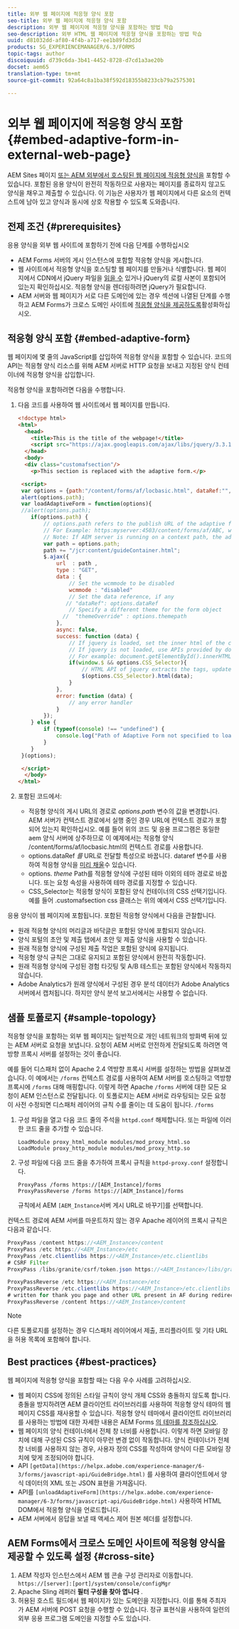 ```yaml
---
title: 외부 웹 페이지에 적응형 양식 포함
seo-title: 외부 웹 페이지에 적응형 양식 포함
description: 외부 웹 페이지에 적응형 양식을 포함하는 방법 학습
seo-description: 외부 HTML 웹 페이지에 적응형 양식을 포함하는 방법 학습
uuid: d81032dd-af80-4f4b-a717-ee1b89fd3d3d
products: SG_EXPERIENCEMANAGER/6.3/FORMS
topic-tags: author
discoiquuid: d739c6da-3b41-4452-8728-d7cd1a3ae20b
docset: aem65
translation-type: tm+mt
source-git-commit: 92a64c8a1ba38f592d18355b8233cb79a2575301

---
```



# 외부 웹 페이지에 적응형 양식 포함{#embed-adaptive-form-in-external-web-page}

AEM Sites 페이지 [또는 AEM 외부에서 호스팅된 웹 페이지에 적응형 양식을](/help/forms/using/embed-adaptive-form-aem-sites.md) 포함할 수 있습니다. 포함된 응용 양식이 완전히 작동하므로 사용자는 페이지를 종료하지 않고도 양식을 채우고 제출할 수 있습니다. 이 기능은 사용자가 웹 페이지에서 다른 요소의 컨텍스트에 남아 있고 양식과 동시에 상호 작용할 수 있도록 도와줍니다.

## 전제 조건 {#prerequisites}

응용 양식을 외부 웹 사이트에 포함하기 전에 다음 단계를 수행하십시오

* AEM Forms 서버의 게시 인스턴스에 포함할 적응형 양식을 게시합니다.
* 웹 사이트에서 적응형 양식을 호스팅할 웹 페이지를 만들거나 식별합니다. 웹 페이지에서 CDN에서 jQuery 파일을 [읽을 수](https://ajax.googleapis.com/ajax/libs/jquery/3.3.1/jquery.min.js) 있거나 jQuery의 로컬 사본이 포함되어 있는지 확인하십시오. 적응형 양식을 렌더링하려면 jQuery가 필요합니다.
* AEM 서버와 웹 페이지가 서로 다른 도메인에 있는 경우 섹션에 나열된 단계를 수행하고 AEM Forms가 크로스 도메인 사이트에 [적응형 양식을 제공하도록](#cross-site)활성화하십시오.

## 적응형 양식 포함 {#embed-adaptive-form}

웹 페이지에 몇 줄의 JavaScript를 삽입하여 적응형 양식을 포함할 수 있습니다. 코드의 API는 적응형 양식 리소스를 위해 AEM 서버로 HTTP 요청을 보내고 지정된 양식 컨테이너에 적응형 양식을 삽입합니다.

적응형 양식을 포함하려면 다음을 수행합니다.

1. 다음 코드를 사용하여 웹 사이트에서 웹 페이지를 만듭니다.

   ```html
   <!doctype html>
   <html>
     <head>
       <title>This is the title of the webpage!</title>
       <script src="https://ajax.googleapis.com/ajax/libs/jquery/3.3.1/jquery.min.js"></script>
     </head>
     <body>
     <div class="customafsection"/>
       <p>This section is replaced with the adaptive form.</p>
   
    <script>
    var options = {path:"/content/forms/af/locbasic.html", dataRef:"", themepath:"", CSS_Selector:".customafsection"};
    alert(options.path);
    var loadAdaptiveForm = function(options){
    //alert(options.path);
       if(options.path) {
           // options.path refers to the publish URL of the adaptive form
           // For Example: https:myserver:4503/content/forms/af/ABC, where ABC is the adaptive form
           // Note: If AEM server is running on a context path, the adaptive form URL must contain the context path
           var path = options.path;
           path += "/jcr:content/guideContainer.html";
           $.ajax({
               url  : path ,
               type : "GET",
               data : {
                   // Set the wcmmode to be disabled
                   wcmmode : "disabled"
                   // Set the data reference, if any
                  // "dataRef": options.dataRef
                   // Specify a different theme for the form object
                 //  "themeOverride" : options.themepath
               },
               async: false,
               success: function (data) {
                   // If jquery is loaded, set the inner html of the container
                   // If jquery is not loaded, use APIs provided by document to set the inner HTML but these APIs would not evaluate the script tag in HTML as per the HTML5 spec
                   // For example: document.getElementById().innerHTML
                   if(window.$ && options.CSS_Selector){
                       // HTML API of jquery extracts the tags, updates the DOM, and evaluates the code embedded in the script tag.
                       $(options.CSS_Selector).html(data);
                   }
               },
               error: function (data) {
                   // any error handler
               }
           });
       } else {
           if (typeof(console) !== "undefined") {
               console.log("Path of Adaptive Form not specified to loadAdaptiveForm");
           }
       }
    }(options);
   
    </script>
     </body>
   </html>
   ```

1. 포함된 코드에서:

   * 적응형 양식의 게시 URL의 경로로 *options.path* 변수의 값을 변경합니다. AEM 서버가 컨텍스트 경로에서 실행 중인 경우 URL에 컨텍스트 경로가 포함되어 있는지 확인하십시오. 예를 들어 위의 코드 및 응용 프로그램은 동일한 aem 양식 서버에 상주하므로 이 예제에서는 적응형 양식 /content/forms/af/locbasic.html의 컨텍스트 경로를 사용합니다.
   * options.dataRef *를* URL로 전달할 특성으로 바꿉니다. dataref 변수를 사용하여 적응형 양식을 [미리 채울](/help/forms/using/prepopulate-adaptive-form-fields.md)수 있습니다.
   * options. *theme* Path를 적응형 양식에 구성된 테마 이외의 테마 경로로 바꿉니다. 또는 요청 속성을 사용하여 테마 경로를 지정할 수 있습니다.
   * CSS_Selector는 적응형 양식이 포함된 양식 컨테이너의 CSS 선택기입니다. 예를 들어 .customafsection css 클래스는 위의 예에서 CSS 선택기입니다.

응용 양식이 웹 페이지에 포함됩니다. 포함된 적응형 양식에서 다음을 관찰합니다.

* 원래 적응형 양식의 머리글과 바닥글은 포함된 양식에 포함되지 않습니다.
* 양식 포털의 초안 및 제출 탭에서 초안 및 제출 양식을 사용할 수 있습니다.
* 원래 적응형 양식에 구성된 제출 작업은 포함된 양식에 유지됩니다.
* 적응형 양식 규칙은 그대로 유지되고 포함된 양식에서 완전히 작동합니다.
* 원래 적응형 양식에 구성된 경험 타깃팅 및 A/B 테스트는 포함된 양식에서 작동하지 않습니다.
* Adobe Analytics가 원래 양식에서 구성된 경우 분석 데이터가 Adobe Analytics 서버에서 캡처됩니다. 하지만 양식 분석 보고서에서는 사용할 수 없습니다.

## 샘플 토폴로지 {#sample-topology}

적응형 양식을 포함하는 외부 웹 페이지는 일반적으로 개인 네트워크의 방화벽 뒤에 있는 AEM 서버로 요청을 보냅니다. 요청이 AEM 서버로 안전하게 전달되도록 하려면 역방향 프록시 서버를 설정하는 것이 좋습니다.

예를 들어 디스패처 없이 Apache 2.4 역방향 프록시 서버를 설정하는 방법을 살펴보겠습니다. 이 예에서는 `/forms` 컨텍스트 경로를 사용하여 AEM 서버를 호스팅하고 역방향 프록시에 `/forms` 대해 매핑합니다. 이렇게 하면 Apache `/forms` 서버에 대한 모든 요청이 AEM 인스턴스로 전달됩니다. 이 토폴로지는 AEM 서버로 라우팅되는 모든 요청이 사전 수정되면 디스패처 레이어의 규칙 수를 줄이는 데 도움이 됩니다. `/forms`

1. 구성 파일을 열고 다음 코드 줄의 주석을 `httpd.conf` 해제합니다. 또는 파일에 이러한 코드 줄을 추가할 수 있습니다.

   ```
   LoadModule proxy_html_module modules/mod_proxy_html.so
   LoadModule proxy_http_module modules/mod_proxy_http.so
   ```

1. 구성 파일에 다음 코드 줄을 추가하여 프록시 규칙을 `httpd-proxy.conf` 설정합니다.

   ```
   ProxyPass /forms https://[AEM_Instance]/forms
   ProxyPassReverse /forms https://[AEM_Instance]/forms
   ```

   규칙에서 AEM `[AEM_Instance`서버 게시 URL로 바꾸기]를 선택합니다.

컨텍스트 경로에 AEM 서버를 마운트하지 않는 경우 Apache 레이어의 프록시 규칙은 다음과 같습니다.

```java
ProxyPass /content https://<AEM_Instance>/content
ProxyPass /etc https://<AEM_Instance>/etc
ProxyPass /etc.clientlibs https://<AEM_Instance>/etc.clientlibs
# CSRF Filter
ProxyPass /libs/granite/csrf/token.json https://<AEM_Instance>/libs/granite/csrf/token.json

ProxyPassReverse /etc https://<AEM_Instance>/etc
ProxyPassReverse /etc.clientlibs https://<AEM_Instance>/etc.clientlibs
# written for thank you page and other URL present in AF during redirect
ProxyPassReverse /content https://<AEM_Instance>/content
```

>[!NOTE]
>
>다른 토폴로지를 설정하는 경우 디스패처 레이어에서 제출, 프리플라이트 및 기타 URL을 허용 목록에 포함해야 합니다.

## Best practices {#best-practices}

웹 페이지에 적응형 양식을 포함할 때는 다음 우수 사례를 고려하십시오.

* 웹 페이지 CSS에 정의된 스타일 규칙이 양식 개체 CSS와 충돌하지 않도록 합니다. 충돌을 방지하려면 AEM 클라이언트 라이브러리를 사용하여 적응형 양식 테마의 웹 페이지 CSS를 재사용할 수 있습니다. 적응형 양식 테마에서 클라이언트 라이브러리를 사용하는 방법에 대한 자세한 내용은 AEM Forms [의 테마를 참조하십시오](../../forms/using/themes.md).
* 웹 페이지의 양식 컨테이너에서 전체 창 너비를 사용합니다. 이렇게 하면 모바일 장치에 대해 구성된 CSS 규칙이 아무런 변경 없이 작동합니다. 양식 컨테이너가 전체 창 너비를 사용하지 않는 경우, 사용자 정의 CSS를 작성하여 양식이 다른 모바일 장치에 맞게 조정되어야 합니다.
* API `[getData](https://helpx.adobe.com/experience-manager/6-3/forms/javascript-api/GuideBridge.html)` 를 사용하여 클라이언트에서 양식 데이터의 XML 또는 JSON 표현을 가져옵니다.
* API를 `[unloadAdaptiveForm](https://helpx.adobe.com/experience-manager/6-3/forms/javascript-api/GuideBridge.html)` 사용하여 HTML DOM에서 적응형 양식을 언로드합니다.
* AEM 서버에서 응답을 보낼 때 액세스 제어 원본 헤더를 설정합니다.

## AEM Forms에서 크로스 도메인 사이트에 적응형 양식을 제공할 수 있도록 설정 {#cross-site}

1. AEM 작성자 인스턴스에서 AEM 웹 콘솔 구성 관리자로 이동합니다. `https://[server]:[port]/system/console/configMgr`
1. Apache Sling 레퍼러 **필터 구성을 찾아 엽니다** .
1. 허용된 호스트 필드에서 웹 페이지가 있는 도메인을 지정합니다. 이를 통해 주최자가 AEM 서버에 POST 요청을 수행할 수 있습니다. 정규 표현식을 사용하여 일련의 외부 응용 프로그램 도메인을 지정할 수도 있습니다.

